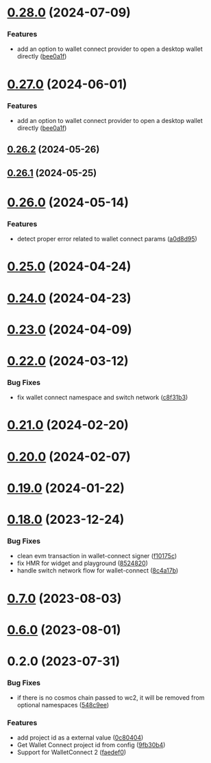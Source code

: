 # [0.28.0](https://github.com/rango-exchange/rango-client/compare/provider-walletconnect-2@0.26.2...provider-walletconnect-2@0.28.0) (2024-07-09)


### Features

* add an option to wallet connect provider to open a desktop wallet directly ([bee0a1f](https://github.com/rango-exchange/rango-client/commit/bee0a1f57ef5470564f6cdc379d00981e7d34b0a))



# [0.27.0](https://github.com/rango-exchange/rango-client/compare/provider-walletconnect-2@0.26.2...provider-walletconnect-2@0.27.0) (2024-06-01)


### Features

* add an option to wallet connect provider to open a desktop wallet directly ([bee0a1f](https://github.com/rango-exchange/rango-client/commit/bee0a1f57ef5470564f6cdc379d00981e7d34b0a))



## [0.26.2](https://github.com/rango-exchange/rango-client/compare/provider-walletconnect-2@0.26.1...provider-walletconnect-2@0.26.2) (2024-05-26)



## [0.26.1](https://github.com/rango-exchange/rango-client/compare/provider-walletconnect-2@0.26.0...provider-walletconnect-2@0.26.1) (2024-05-25)



# [0.26.0](https://github.com/rango-exchange/rango-client/compare/provider-walletconnect-2@0.25.0...provider-walletconnect-2@0.26.0) (2024-05-14)


### Features

* detect proper error related to wallet connect params ([a0d8d95](https://github.com/rango-exchange/rango-client/commit/a0d8d95ed977fffbd0244f498c81f7ce3550ee71))



# [0.25.0](https://github.com/rango-exchange/rango-client/compare/provider-walletconnect-2@0.24.0...provider-walletconnect-2@0.25.0) (2024-04-24)



# [0.24.0](https://github.com/rango-exchange/rango-client/compare/provider-walletconnect-2@0.23.0...provider-walletconnect-2@0.24.0) (2024-04-23)



# [0.23.0](https://github.com/rango-exchange/rango-client/compare/provider-walletconnect-2@0.22.0...provider-walletconnect-2@0.23.0) (2024-04-09)



# [0.22.0](https://github.com/rango-exchange/rango-client/compare/provider-walletconnect-2@0.21.0...provider-walletconnect-2@0.22.0) (2024-03-12)


### Bug Fixes

* fix wallet connect namespace and switch network ([c8f31b3](https://github.com/rango-exchange/rango-client/commit/c8f31b3ddf4ceeaf745bc089f530b6a4b1eb9637))



# [0.21.0](https://github.com/rango-exchange/rango-client/compare/provider-walletconnect-2@0.20.0...provider-walletconnect-2@0.21.0) (2024-02-20)



# [0.20.0](https://github.com/rango-exchange/rango-client/compare/provider-walletconnect-2@0.19.0...provider-walletconnect-2@0.20.0) (2024-02-07)



# [0.19.0](https://github.com/rango-exchange/rango-client/compare/provider-walletconnect-2@0.18.0...provider-walletconnect-2@0.19.0) (2024-01-22)



# [0.18.0](https://github.com/rango-exchange/rango-client/compare/provider-walletconnect-2@0.16.0...provider-walletconnect-2@0.18.0) (2023-12-24)


### Bug Fixes

* clean evm transaction in wallet-connect signer ([f10175c](https://github.com/rango-exchange/rango-client/commit/f10175cdf03dfd70cd05570aa09b7d1f5634d109))
* fix HMR for widget and playground ([8524820](https://github.com/rango-exchange/rango-client/commit/8524820f10cf0b8921f3db0c4f620ff98daa4103))
* handle switch network flow for wallet-connect ([8c4a17b](https://github.com/rango-exchange/rango-client/commit/8c4a17b47b2919820a4e0726f6d1c48b8994abe3))



# [0.7.0](https://github.com/rango-exchange/rango-client/compare/provider-walletconnect-2@0.6.0...provider-walletconnect-2@0.7.0) (2023-08-03)



# [0.6.0](https://github.com/rango-exchange/rango-client/compare/provider-walletconnect-2@0.5.0...provider-walletconnect-2@0.6.0) (2023-08-01)



# 0.2.0 (2023-07-31)


### Bug Fixes

* if there is no cosmos chain passed to wc2, it will be removed from optional namespaces ([548c9ee](https://github.com/rango-exchange/rango-client/commit/548c9ee9f072b259fdd56b52f794c3d8d267baf9))


### Features

* add project id as a external value ([0c80404](https://github.com/rango-exchange/rango-client/commit/0c80404a8cacb6c5b0338dea1e416b0b11db254b))
* Get Wallet Connect project id from config ([9fb30b4](https://github.com/rango-exchange/rango-client/commit/9fb30b4b1a83e2005bbf42553298f24b1e278e1c))
* Support for WalletConnect 2 ([faedef0](https://github.com/rango-exchange/rango-client/commit/faedef0b5e6fc3c5ef881cbbe4ec05334cc1c910))



